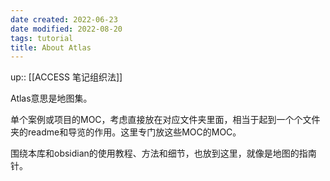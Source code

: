 ```yaml
---
date created: 2022-06-23
date modified: 2022-08-20
tags: tutorial
title: About Atlas
---
```


up:: [[ACCESS 笔记组织法]]

Atlas意思是地图集。

单个案例或项目的MOC，考虑直接放在对应文件夹里面，相当于起到一个个文件夹的readme和导览的作用。这里专门放这些MOC的MOC。

围绕本库和obsidian的使用教程、方法和细节，也放到这里，就像是地图的指南针。
